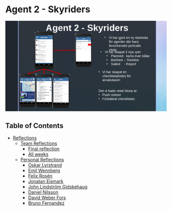 # Agent 2 - Skyriders


![One Pager](skyriders.jpg)

## Table of Contents

* [Reflections]()
    * [Team Reflections]()
        * [Final reflection](https://docs.google.com/document/d/1OnVmVWIZgPhJjZ3FY4GruNqfOkmh0m1qUsRtWB9M05E/edit?usp=sharing)
        * [All weeks](https://docs.google.com/document/d/1OnVmVWIZgPhJjZ3FY4GruNqfOkmh0m1qUsRtWB9M05E/edit?usp=sharing)
    * [Personal Reflections]()
        * [Oskar Lyrstrand](https://docs.google.com/document/d/1Pfhxnysv7OwNPkDdb1kERSwlbqtYSu96LZo7Uiw-7Wc/edit?usp=sharing)
        * [Emil Wennberg](https://docs.google.com/document/d/1JkRKteP0kQFOS5t8NGQXsHSx8hP0ljI_XPFyMUovP9Q/edit?usp=sharing)
        * [Felix Rosén]()
        * [Jonatan Eismark]()
        * [John Lindström Gidskehaug]()
        * [Daniel Nilsson](https://docs.google.com/document/d/1zKS1vdiE7_XFQnHAJt3qFOaF0Le1BKsZppFvajduwmM/edit?usp=sharing)
        * [David Weber Fors](https://docs.google.com/document/d/1HZVAWao5U7crxtY63aamjMEoTJRlp-Scq_px33rAYP4/edit?usp=sharing)
        * [Bruno Fernandez]()

